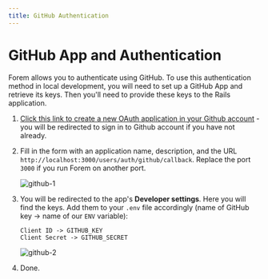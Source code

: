 ```yaml
---
title: GitHub Authentication
---
```


# GitHub App and Authentication

Forem allows you to authenticate using GitHub. To use this authentication method
in local development, you will need to set up a GitHub App and retrieve its
keys. Then you'll need to provide these keys to the Rails application.

1. [Click this link to create a new OAuth application in your Github account](https://github.com/settings/applications/new) -
   you will be redirected to sign in to Github account if you have not already.

2. Fill in the form with an application name, description, and the URL
   `http://localhost:3000/users/auth/github/callback`. Replace the port `3000` if you run Forem on another
   port.

   ![github-1](https://user-images.githubusercontent.com/8124558/107048692-37dec100-6797-11eb-83d0-1e72db033522.png)

3. You will be redirected to the app's **Developer settings**. Here you will
   find the keys. Add them to your `.env` file accordingly (name of GitHub key
   -> name of our `ENV` variable):

   ```text
   Client ID -> GITHUB_KEY
   Client Secret -> GITHUB_SECRET
   ```

   ![github-2](https://user-images.githubusercontent.com/22895284/51085862-49337b80-173f-11e9-8503-f8251d07f458.png)

4. Done.
